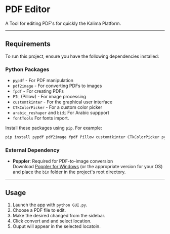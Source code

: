 #  PDF Editor

A Tool for editing PDF's for quickly  the Kalima Platform.


---

## Requirements

To run this project, ensure you have the following dependencies installed:

### Python Packages
- `pypdf` - For PDF manipulation
- `pdf2image` - For converting PDFs to images
- `fpdf` - For creating PDFs
- `PIL` (Pillow) - For image processing
- `customtkinter` - For the graphical user interface
- `CTkColorPicker` - For a custom color picker
- `arabic_reshaper` and `bidi` For Arabic suppport
- `fontTools` For fonts import.

Install these packages using `pip`. For example:
```bash
pip install pypdf pdf2image fpdf Pillow customtkinter CTkColorPicker python-bidi arabic-reshaper fonttools
```
### External Dependency
- **Poppler**: Required for PDF-to-image conversion  
  Download [Poppler for Windows](https://github.com/oschwartz10612/poppler-windows) (or the appropriate version for your OS) and place the `bin` folder in the project's root directory.

---
## Usage
1. Launch the app with `python GUI.py`.
2. Choose a PDF file to edit.
3. Make the desired changed from the sidebar.
4. Click convert and and select location. 
5. Ouput will appear in the selected locatoin.

